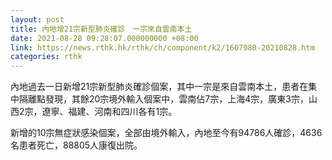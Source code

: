 ```yaml
---
layout: post
title: 內地增21宗新型肺炎確診　一宗來自雲南本土
date: 2021-08-28 09:28:07.000000000 +08:00
link: https://news.rthk.hk/rthk/ch/component/k2/1607980-20210828.htm
categories: rthk
---
```


內地過去一日新增21宗新型肺炎確診個案，其中一宗是來自雲南本土，患者在集中隔離點發現，其餘20宗境外輸入個案中，雲南佔7宗，上海4宗，廣東3宗，山西2宗，遼寧、福建、河南和四川各有1宗。

新增的10宗無症狀感染個案，全部由境外輸入，內地至今有94786人確診，4636名患者死亡，88805人康復出院。
